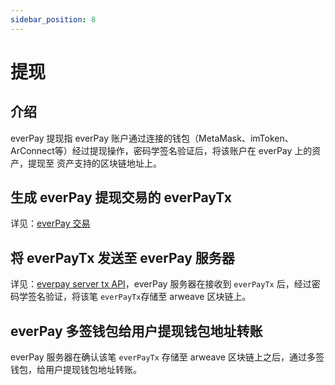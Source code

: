 ```yaml
---
sidebar_position: 8
---
```

# 提现

## 介绍
everPay 提现指 everPay 账户通过连接的钱包（MetaMask、imToken、ArConnect等）经过提现操作，密码学签名验证后，将该账户在 everPay 上的资产，提现至 资产支持的区块链地址上。

## 生成 everPay 提现交易的 everPayTx
详见：[everPay 交易](./everpay-tx)

## 将 everPayTx 发送至 everPay 服务器
详见：[everpay server tx API](../server-api/operate-api/tx)，everPay 服务器在接收到 `everPayTx` 后，经过密码学签名验证，将该笔 `everPayTx`存储至 arweave 区块链上。

## everPay 多签钱包给用户提现钱包地址转账
everPay 服务器在确认该笔 `everPayTx` 存储至 arweave 区块链上之后，通过多签钱包，给用户提现钱包地址转账。